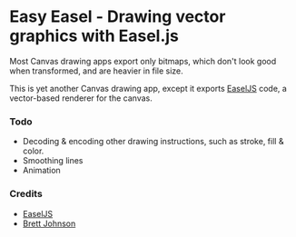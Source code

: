 Easy Easel - Drawing vector graphics with Easel.js
===

Most Canvas drawing apps export only bitmaps, which don't look good when transformed, and are heavier in file size.

This is yet another Canvas drawing app, except it exports [EaselJS](https://github.com/CreateJS/EaselJS) code, a vector-based renderer for the canvas.

### Todo
* Decoding & encoding other drawing instructions, such as stroke, fill & color.
* Smoothing lines
* Animation

### Credits
* [EaselJS](https://github.com/CreateJS/EaselJS)
* [Brett Johnson](https://gist.github.com/3440359)